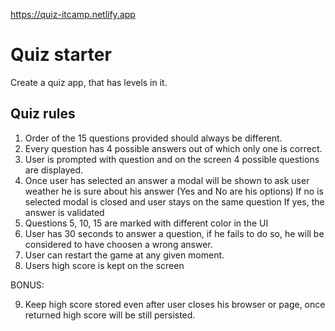 
https://quiz-itcamp.netlify.app

# Quiz starter

Create a quiz app, that has levels in it.


## Quiz rules

1. Order of the 15 questions provided should always be different.
2. Every question has 4 possible answers out of which only one is correct.
3. User is prompted with question and on the screen 4 possible questions are displayed.
4. Once user has selected an answer a modal will be shown to ask user weather he is sure about his answer (Yes and No are his options)
  If no is selected modal is closed and user stays on the same question
  If yes, the answer is validated
5. Questions 5, 10, 15 are marked with different color in the UI
6. User has 30 seconds to answer a question, if he fails to do so, he will be considered to have choosen a wrong answer.
7. User can restart the game at any given moment.
8. Users high score is kept on the screen

BONUS:

9. Keep high score stored even after user closes his browser or page, once returned high score will be still persisted.
